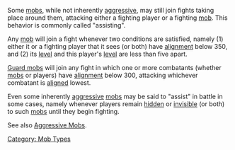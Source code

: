Some [mobs](:Category:_Mobs "wikilink"), while not inherently
[aggressive](Aggressive_Mobs "wikilink"), may still join fights taking
place around them, attacking either a fighting player or a fighting
[mob](:Category:_Mobs "wikilink"). This behavior is commonly called
"assisting".

Any [mob](:Category:_Mobs "wikilink") will join a fight whenever two
conditions are satisfied, namely (1) either it or a fighting player that
it sees (or both) have [alignment](Alignment "wikilink") below 350, and
(2) its [level](Level "wikilink") and this player's
[level](Level "wikilink") are less than five apart.

[Guard mobs](Guard_Mobs "wikilink") will join any fight in which one or
more combatants (whether [mobs](:Category:_Mobs "wikilink") or players)
have [alignment](Alignment "wikilink") below 300, attacking whichever
combatant is [aligned](Alignment "wikilink") lowest.

Even some inherently [aggressive](Aggressive_Mobs "wikilink")
[mobs](:Category:_Mobs "wikilink") may be said to "assist" in battle in
some cases, namely whenever players remain
[hidden](Hide_Flag "wikilink") or [invisible](Invis_Flag "wikilink") (or
both) to such [mobs](:Category:_Mobs "wikilink") until they begin
fighting.

See also [Aggressive Mobs](Aggressive_Mobs "wikilink").

[Category: Mob Types](Category:_Mob_Types "wikilink")
